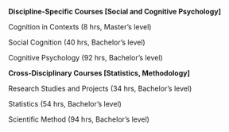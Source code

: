 **Discipline-Specific Courses [Social and Cognitive Psychology]**

Cognition in Contexts (8 hrs, Master’s level)

Social Cognition (40 hrs, Bachelor’s level)

Cognitive Psychology (92 hrs, Bachelor’s level)



**Cross-Disciplinary Courses [Statistics, Methodology]**

Research Studies and Projects (34 hrs, Bachelor’s level)

Statistics (54 hrs, Bachelor’s level)

Scientific Method (94 hrs, Bachelor’s level)
